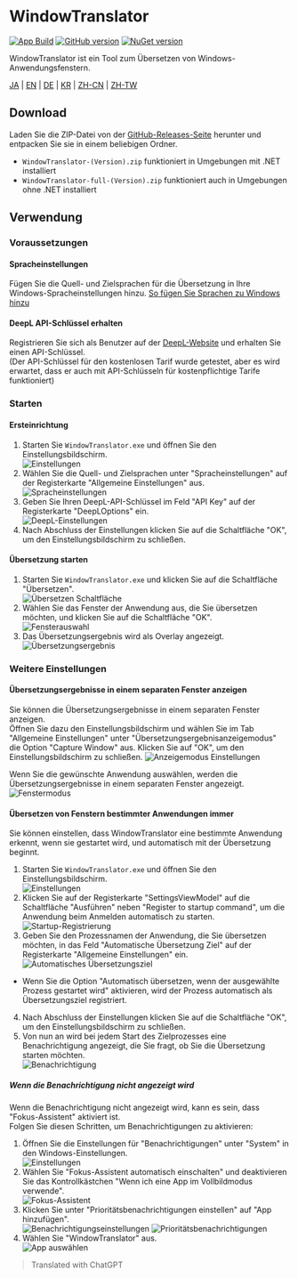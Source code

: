 # WindowTranslator

[![App Build](https://github.com/Freeesia/WindowTranslator/actions/workflows/dotnet-desktop.yml/badge.svg)](https://github.com/Freeesia/WindowTranslator/actions/workflows/dotnet-desktop.yml)
[![GitHub version](https://badge.fury.io/gh/Freeesia%2FWindowTranslator.svg)](https://badge.fury.io/gh/Freeesia%2FWindowTranslator)
[![NuGet version](https://badge.fury.io/nu/WindowTranslator.Abstractions.svg)](https://badge.fury.io/nu/WindowTranslator.Abstractions)

WindowTranslator ist ein Tool zum Übersetzen von Windows-Anwendungsfenstern.

[JA](README.md) | [EN](./README.en.md) | [DE](./README.de.md) | [KR](./README.kr.md) | [ZH-CN](./README.zh-cn.md) | [ZH-TW](./README.zh-tw.md)

## Download

Laden Sie die ZIP-Datei von der [GitHub-Releases-Seite](https://github.com/Freeesia/WindowTranslator/releases/latest) herunter und entpacken Sie sie in einem beliebigen Ordner.

* `WindowTranslator-(Version).zip` funktioniert in Umgebungen mit .NET installiert
* `WindowTranslator-full-(Version).zip` funktioniert auch in Umgebungen ohne .NET installiert

## Verwendung

### Voraussetzungen

#### Spracheinstellungen

Fügen Sie die Quell- und Zielsprachen für die Übersetzung in Ihre Windows-Spracheinstellungen hinzu.
[So fügen Sie Sprachen zu Windows hinzu](https://support.microsoft.com/de-de/windows/language-packs-for-windows-a5094319-a92d-18de-5b53-1cfc697cfca8)

#### DeepL API-Schlüssel erhalten

Registrieren Sie sich als Benutzer auf der [DeepL-Website](https://www.deepl.com/pro-api) und erhalten Sie einen API-Schlüssel.   
(Der API-Schlüssel für den kostenlosen Tarif wurde getestet, aber es wird erwartet, dass er auch mit API-Schlüsseln für kostenpflichtige Tarife funktioniert)

### Starten

#### Ersteinrichtung

1. Starten Sie `WindowTranslator.exe` und öffnen Sie den Einstellungsbildschirm.  
  ![Einstellungen](images/settings.png)
2. Wählen Sie die Quell- und Zielsprachen unter "Spracheinstellungen" auf der Registerkarte "Allgemeine Einstellungen" aus.   
  ![Spracheinstellungen](images/language.png)
3. Geben Sie Ihren DeepL-API-Schlüssel im Feld "API Key" auf der Registerkarte "DeepLOptions" ein.  
  ![DeepL-Einstellungen](images/deepl.png)
4. Nach Abschluss der Einstellungen klicken Sie auf die Schaltfläche "OK", um den Einstellungsbildschirm zu schließen.

#### Übersetzung starten

1. Starten Sie `WindowTranslator.exe` und klicken Sie auf die Schaltfläche "Übersetzen".  
  ![Übersetzen Schaltfläche](images/translate.png)
2. Wählen Sie das Fenster der Anwendung aus, die Sie übersetzen möchten, und klicken Sie auf die Schaltfläche "OK".   
  ![Fensterauswahl](images/select.png)
3. Das Übersetzungsergebnis wird als Overlay angezeigt.   
  ![Übersetzungsergebnis](images/result.png)

### Weitere Einstellungen

#### Übersetzungsergebnisse in einem separaten Fenster anzeigen

Sie können die Übersetzungsergebnisse in einem separaten Fenster anzeigen.  
Öffnen Sie dazu den Einstellungsbildschirm und wählen Sie im Tab "Allgemeine Einstellungen" unter "Übersetzungsergebnisanzeigemodus" die Option "Capture Window" aus. Klicken Sie auf "OK", um den Einstellungsbildschirm zu schließen.
![Anzeigemodus Einstellungen](images/settings_window.png)

Wenn Sie die gewünschte Anwendung auswählen, werden die Übersetzungsergebnisse in einem separaten Fenster angezeigt.  
![Fenstermodus](images/window_mode.png)

#### Übersetzen von Fenstern bestimmter Anwendungen immer

Sie können einstellen, dass WindowTranslator eine bestimmte Anwendung erkennt, wenn sie gestartet wird, und automatisch mit der Übersetzung beginnt.

1. Starten Sie `WindowTranslator.exe` und öffnen Sie den Einstellungsbildschirm.  
  ![Einstellungen](images/settings.png)
2. Klicken Sie auf der Registerkarte "SettingsViewModel" auf die Schaltfläche "Ausführen" neben "Register to startup command", um die Anwendung beim Anmelden automatisch zu starten.   
  ![Startup-Registrierung](images/startup.png)
3. Geben Sie den Prozessnamen der Anwendung, die Sie übersetzen möchten, in das Feld "Automatische Übersetzung Ziel" auf der Registerkarte "Allgemeine Einstellungen" ein.  
  ![Automatisches Übersetzungsziel](images/always_translate.png)
  * Wenn Sie die Option "Automatisch übersetzen, wenn der ausgewählte Prozess gestartet wird" aktivieren, wird der Prozess automatisch als Übersetzungsziel registriert.
4. Nach Abschluss der Einstellungen klicken Sie auf die Schaltfläche "OK", um den Einstellungsbildschirm zu schließen.
5. Von nun an wird bei jedem Start des Zielprozesses eine Benachrichtigung angezeigt, die Sie fragt, ob Sie die Übersetzung starten möchten.  
  ![Benachrichtigung](images/notify.png)

##### Wenn die Benachrichtigung nicht angezeigt wird

Wenn die Benachrichtigung nicht angezeigt wird, kann es sein, dass "Fokus-Assistent" aktiviert ist.   
Folgen Sie diesen Schritten, um Benachrichtigungen zu aktivieren:

1. Öffnen Sie die Einstellungen für "Benachrichtigungen" unter "System" in den Windows-Einstellungen.   
 ![Einstellungen](images/win_settings.png)
2. Wählen Sie "Fokus-Assistent automatisch einschalten" und deaktivieren Sie das Kontrollkästchen "Wenn ich eine App im Vollbildmodus verwende".  
  ![Fokus-Assistent](images/full.png)
3. Klicken Sie unter "Prioritätsbenachrichtigungen einstellen" auf "App hinzufügen".  
 ![Benachrichtigungseinstellungen](images/notification.png)
 ![Prioritätsbenachrichtigungen](images/priority.png)
4. Wählen Sie "WindowTranslator" aus.   
  ![App auswählen](images/select_app.png)

> Translated with ChatGPT